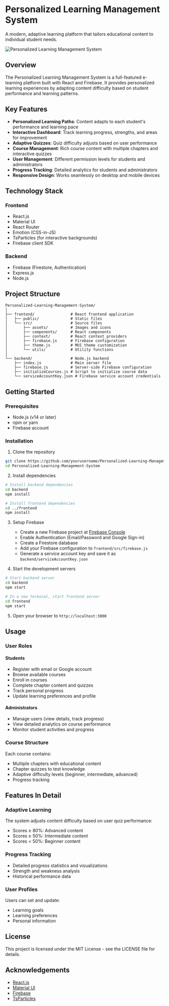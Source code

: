 # Personalized Learning Management System

A modern, adaptive learning platform that tailors educational content to individual student needs.

![Personalized Learning Management System](./frontend/public/assets/logo.png)

## Overview

The Personalized Learning Management System is a full-featured e-learning platform built with React and Firebase. It provides personalized learning experiences by adapting content difficulty based on student performance and learning patterns.

## Key Features

- **Personalized Learning Paths**: Content adapts to each student's performance and learning pace
- **Interactive Dashboard**: Track learning progress, strengths, and areas for improvement
- **Adaptive Quizzes**: Quiz difficulty adjusts based on user performance
- **Course Management**: Rich course content with multiple chapters and interactive quizzes
- **User Management**: Different permission levels for students and administrators
- **Progress Tracking**: Detailed analytics for students and administrators
- **Responsive Design**: Works seamlessly on desktop and mobile devices

## Technology Stack

### Frontend
- React.js
- Material UI
- React Router
- Emotion (CSS-in-JS)
- TsParticles (for interactive backgrounds)
- Firebase client SDK

### Backend
- Firebase (Firestore, Authentication)
- Express.js
- Node.js

## Project Structure

```
Personalized-Learning-Management-System/
│
├── frontend/                # React frontend application
│   ├── public/              # Static files
│   └── src/                 # Source files
│       ├── assets/          # Images and icons
│       ├── components/      # React components
│       ├── context/         # React context providers
│       ├── firebase.js      # Firebase configuration
│       ├── theme.js         # MUI theme customization
│       └── utils/           # Utility functions
│
└── backend/                 # Node.js backend
    ├── index.js             # Main server file
    ├── firebase.js          # Server-side Firebase configuration
    ├── initializeCourses.js # Script to initialize course data
    └── serviceAccountKey.json # Firebase service account credentials
```

## Getting Started

### Prerequisites

- Node.js (v14 or later)
- npm or yarn
- Firebase account

### Installation

1. Clone the repository
```bash
git clone https://github.com/yourusername/Personalized-Learning-Management-System.git
cd Personalized-Learning-Management-System
```

2. Install dependencies
```bash
# Install backend dependencies
cd backend
npm install

# Install frontend dependencies
cd ../frontend
npm install
```

3. Setup Firebase
   - Create a new Firebase project at [Firebase Console](https://console.firebase.google.com/)
   - Enable Authentication (Email/Password and Google Sign-in)
   - Create a Firestore database
   - Add your Firebase configuration to `frontend/src/firebase.js`
   - Generate a service account key and save it as `backend/serviceAccountKey.json`

4. Start the development servers
```bash
# Start backend server
cd backend
npm start

# In a new terminal, start frontend server
cd frontend
npm start
```

5. Open your browser to `http://localhost:3000`

## Usage

### User Roles

#### Students
- Register with email or Google account
- Browse available courses
- Enroll in courses
- Complete chapter content and quizzes
- Track personal progress
- Update learning preferences and profile

#### Administrators
- Manage users (view details, track progress)
- View detailed analytics on course performance
- Monitor student activities and progress

### Course Structure

Each course contains:
- Multiple chapters with educational content
- Chapter quizzes to test knowledge
- Adaptive difficulty levels (beginner, intermediate, advanced)
- Progress tracking

## Features In Detail

### Adaptive Learning
The system adjusts content difficulty based on user quiz performance:
- Scores ≥ 80%: Advanced content
- Scores ≥ 50%: Intermediate content
- Scores < 50%: Beginner content

### Progress Tracking
- Detailed progress statistics and visualizations
- Strength and weakness analysis
- Historical performance data

### User Profiles
Users can set and update:
- Learning goals
- Learning preferences
- Personal information

## License

This project is licensed under the MIT License - see the LICENSE file for details.

## Acknowledgements

- [React.js](https://reactjs.org/)
- [Material UI](https://mui.com/)
- [Firebase](https://firebase.google.com/)
- [TsParticles](https://particles.js.org/)
